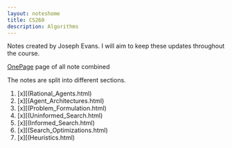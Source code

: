 ```yaml
---
layout: noteshome
title: CS260
description: Algorithms
---
```


Notes created by Joseph Evans. I will aim to keep these updates throughout the course.

[OnePage](./onePage.html) page of all note combined

The notes are split into different sections.

1. [x][(Rational_Agents.html)
2. [x][(Agent_Architectures.html)
3. [x][(Problem_Formulation.html)
4. [x][(Uninformed_Search.html)
5. [x][(Informed_Search.html)
6. [x][(Search_Optimizations.html)
7. [x][(Heuristics.html)


